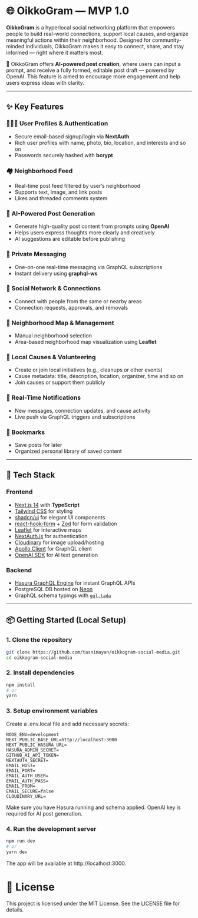 # 🌐 OikkoGram — MVP 1.0

**OikkoGram** is a hyperlocal social networking platform that empowers people to build real-world connections, support
local causes, and organize meaningful actions within their neighborhood. Designed for community-minded individuals,
OikkoGram makes it easy to connect, share, and stay informed — right where it matters most.

🧠 OikkoGram offers **AI-powered post creation**, where users can input a prompt, and receive a fully formed, editable
post draft — powered by OpenAI. This feature is aimed to encourage more engagement and help users express ideas with
clarity.

---

## ✨ Key Features

### 🧑‍🤝‍🧑 User Profiles & Authentication

- Secure email-based signup/login via **NextAuth**
- Rich user profiles with name, photo, bio, location, and interests and so on
- Passwords securely hashed with **bcrypt**

### 🏘️ Neighborhood Feed

- Real-time post feed filtered by user’s neighborhood
- Supports text, image, and link posts
- Likes and threaded comments system

### 🧠 AI-Powered Post Generation

- Generate high-quality post content from prompts using **OpenAI**
- Helps users express thoughts more clearly and creatively
- AI suggestions are editable before publishing

### 💬 Private Messaging

- One-on-one real-time messaging via GraphQL subscriptions
- Instant delivery using **graphql-ws**

### 🤝 Social Network & Connections

- Connect with people from the same or nearby areas
- Connection requests, approvals, and removals

### 📍 Neighborhood Map & Management

- Manual neighborhood selection
- Area-based neighborhood map visualization using **Leaflet**

### 📣 Local Causes & Volunteering

- Create or join local initiatives (e.g., cleanups or other events)
- Cause metadata: title, description, location, organizer, time and so on
- Join causes or support them publicly

### 🔔 Real-Time Notifications

- New messages, connection updates, and cause activity
- Live push via GraphQL triggers and subscriptions

### 📌 Bookmarks

- Save posts for later
- Organized personal library of saved content

---

## 🧪 Tech Stack

### Frontend

- [Next.js 14](https://nextjs.org/) with **TypeScript**
- [Tailwind CSS](https://tailwindcss.com/) for styling
- [shadcn/ui](https://ui.shadcn.com/) for elegant UI components
- [react-hook-form](https://react-hook-form.com/) + [Zod](https://zod.dev/) for form validation
- [Leaflet](https://react-leaflet.js.org/) for interactive maps
- [NextAuth.js](https://next-auth.js.org/) for authentication
- [Cloudinary](https://cloudinary.com/) for image upload/hosting
- [Apollo Client](https://www.apollographql.com/docs/react) for GraphQL client
- [OpenAI SDK](https://platform.openai.com/docs) for AI text generation

### Backend

- [Hasura GraphQL Engine](https://hasura.io/) for instant GraphQL APIs
- PostgreSQL DB hosted on [Neon](https://neon.tech/)
- GraphQL schema typings with [`gql.tada`](https://gql-tada.0no.co/)

---

## 📦 Getting Started (Local Setup)

### 1. Clone the repository

```bash
git clone https://github.com/tasnimayan/oikkogram-social-media.git
cd oikkogram-social-media
```

### 2. Install dependencies

```bash
npm install
# or
yarn
```

### 3. Setup environment variables

Create a .env.local file and add necessary secrets:

```env
NODE_ENV=development
NEXT_PUBLIC_BASE_URL=http://localhost:3000
NEXT_PUBLIC_HASURA_URL=
HASURA_ADMIN_SECRET=
GITHUB_AI_API_TOKEN=
NEXTAUTH_SECRET=
EMAIL_HOST=
EMAIL_PORT=
EMAIL_AUTH_USER=
EMAIL_AUTH_PASS=
EMAIL_FROM=
EMAIL_SECURE=false
CLOUDINARY_URL=
```

Make sure you have Hasura running and schema applied. OpenAI key is required for AI post generation.

### 4. Run the development server

```bash
npm run dev
# or
yarn dev
```

The app will be available at http://localhost:3000.

# 📄 License

This project is licensed under the MIT License. See the LICENSE file for details.
